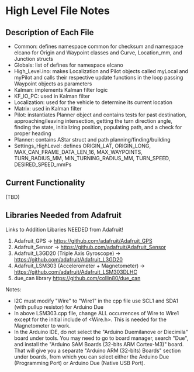 High Level File Notes
=====================
Description of Each File
---------------------
- Common: defines namespace common for checksum and namespace elcano for Origin and Waypoint classes and Curve, Location_mm, and Junction structs
- Globals: list of defines for namespace elcano
- High_Level.ino: makes Localization and Pilot objects called myLocal and myPilot and calls their respective update functions in the loop passing Waypoint objects as parameters
- Kalman: implements Kalman filter logic
- KF_IO_PC: used in Kalman filter
- Localization: used for the vehicle to determine its current location
- Matrix: used in Kalman filter
- Pilot: instantiates Planner object and contains tests for past destination, approaching/leaving intersection, getting the turn direction angle, finding the state, initializing position, populating path, and a check for proper heading
- Planner: contains AStar struct and path planning/finding/building
- Settings_HighLevel: defines ORIGIN_LAT, ORIGIN_LONG, MAX_CAN_FRAME_DATA_LEN_16, MAX_WAYPOINTS, TURN_RADIUS_MM, MIN_TURNING_RADIUS_MM, TURN_SPEED, DESIRED_SPEED_mmPs

Current Functionality
---------------------
(TBD)



Libraries Needed from Adafruit
---------------------
Links to Addition Libaries NEEDED from Adafruit! 

1. Adafruit_GPS -> https://github.com/adafruit/Adafruit_GPS
2. Adafruit_Sensor -> https://github.com/adafruit/Adafruit_Sensor
3. Adafruit_L3GD20 (Triple Axis Gyroscope) -> https://github.com/adafruit/Adafruit_L3GD20
4. Adafruit_LSM303 (Accelerometer + Magnetometer) -> https://github.com/adafruit/Adafruit_LSM303DLHC
5. due_can library https://github.com/collin80/due_can

Notes:
* I2C must modify "Wire" to "Wire1" in the cpp file use SCL1 and SDA1 (with pullup resistor) for Arduino Due  
* In above LSM303.cpp file, change ALL occurrences of Wire to Wire1 except for the initial include of <Wire.h>. This is needed for the Magnetometer to work.
* In the Arduino IDE, do not select the "Arduino Duemilanove or Diecimila" board under tools. You may need to go to board manager, search "Due", and install the "Arduino SAM Boards (32-bits ARM Cortex-M3)" board. That will give you a separate "Arduino ARM (32-bits) Boards" section under boards, from which you can select either the Arduino Due (Programming Port) or Arduino Due (Native USB Port).